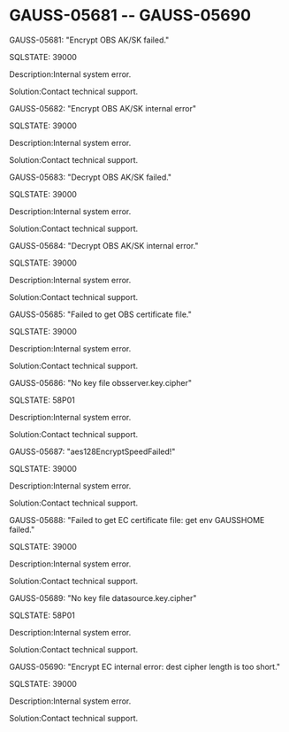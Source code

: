# GAUSS-05681 -- GAUSS-05690<a name="EN-US_TOPIC_0302072910"></a>

GAUSS-05681: "Encrypt OBS AK/SK failed."

SQLSTATE: 39000

Description:Internal system error.

Solution:Contact technical support.

GAUSS-05682: "Encrypt OBS AK/SK internal error"

SQLSTATE: 39000

Description:Internal system error.

Solution:Contact technical support.

GAUSS-05683: "Decrypt OBS AK/SK failed."

SQLSTATE: 39000

Description:Internal system error.

Solution:Contact technical support.

GAUSS-05684: "Decrypt OBS AK/SK internal error."

SQLSTATE: 39000

Description:Internal system error.

Solution:Contact technical support.

GAUSS-05685: "Failed to get OBS certificate file."

SQLSTATE: 39000

Description:Internal system error.

Solution:Contact technical support.

GAUSS-05686: "No key file obsserver.key.cipher"

SQLSTATE: 58P01

Description:Internal system error.

Solution:Contact technical support.

GAUSS-05687: "aes128EncryptSpeedFailed!"

SQLSTATE: 39000

Description:Internal system error.

Solution:Contact technical support.

GAUSS-05688: "Failed to get EC certificate file: get env GAUSSHOME failed."

SQLSTATE: 39000

Description:Internal system error.

Solution:Contact technical support.

GAUSS-05689: "No key file datasource.key.cipher"

SQLSTATE: 58P01

Description:Internal system error.

Solution:Contact technical support.

GAUSS-05690: "Encrypt EC internal error: dest cipher length is too short."

SQLSTATE: 39000

Description:Internal system error.

Solution:Contact technical support.

